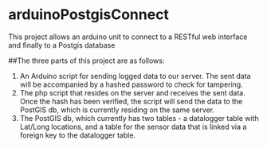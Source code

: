 arduinoPostgisConnect
=====================

This project allows an arduino unit to connect to a RESTful web interface and finally to a Postgis database

##The three parts of this project are as follows:
1. An Arduino script for sending logged data to our server.  The sent data will be accompanied by a hashed password to check for tampering.
2. The php script that resides on the server and receives the sent data.  Once the hash has been verified, the script will send the data to the PostGIS db, which is currently residing on the same server.
3. The PostGIS db, which currently has two tables - a datalogger table with Lat/Long locations, and a table for the sensor data that is linked via a foreign key to the datalogger table.